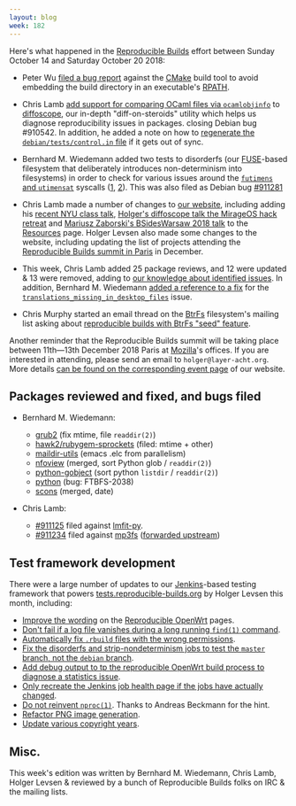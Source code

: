 ```yaml
---
layout: blog
week: 182
---
```


Here's what happened in the [Reproducible Builds](https://reproducible-builds.org) effort between Sunday October 14 and Saturday October 20 2018:

* Peter Wu [filed a bug report](https://gitlab.kitware.com/cmake/cmake/issues/18413) against the [CMake](https://cmake.org/) build tool to avoid embedding the build directory in an executable's [RPATH](https://en.wikipedia.org/wiki/Rpath).

* Chris Lamb [add support for comparing OCaml files via `ocamlobjinfo`](https://salsa.debian.org/reproducible-builds/diffoscope/commit/bc92ac3) to [diffoscope](https://diffoscope.org/), our in-depth "diff-on-steroids" utility which helps us diagnose reproducibility issues in packages. closing Debian bug #910542. In addition, he added a note on how to [regenerate the `debian/tests/control.in` file](https://salsa.debian.org/reproducible-builds/diffoscope/commit/5574a4e) if it gets out of sync.

* Bernhard M. Wiedemann added two tests to disorderfs (our [FUSE](https://github.com/libfuse/libfuse)-based filesystem that deliberately introduces non-determinism into filesystems) in order to check for various issues around the [`futimens` and `utimensat`](http://pubs.opengroup.org/onlinepubs/9699919799/functions/futimens.html) syscalls ([1](https://salsa.debian.org/reproducible-builds/disorderfs/commit/326d2cc), [2](https://salsa.debian.org/reproducible-builds/disorderfs/commit/d606f26)). This was also filed as Debian bug [#911281](https://bugs.debian.org/911281)

* Chris Lamb made a number of changes to [our website](https://reproducible-builds.org/), including adding his [recent NYU class talk](https://salsa.debian.org/reproducible-builds/reproducible-website/commit/161f39b), [Holger's diffoscope talk the MirageOS hack retreat](https://salsa.debian.org/reproducible-builds/reproducible-website/commit/ec50beb) and [Mariusz Zaborski's BSidesWarsaw 2018 talk](https://salsa.debian.org/reproducible-builds/reproducible-website/commit/f547f34) to the [Resources](https://reproducible-builds.org/contribute/) page. Holger Levsen also made some changes to the website, including updating the list of projects attending the [Reproducible Builds summit in Paris](https://reproducible-builds.org/events/paris2018/) in December.

* This week, Chris Lamb added 25 package reviews, and 12 were updated & 13 were removed, adding to [our knowledge about identified issues](https://tests.reproducible-builds.org/debian/index_issues.html). In addition, Bernhard M. Wiedemann [added a reference to a fix](https://salsa.debian.org/reproducible-builds/reproducible-notes/commit/706eef3c) for the [`translations_missing_in_desktop_files`](https://tests.reproducible-builds.org/debian/issues/unstable/translations_missing_in_desktop_files_issue.html) issue.

* Chris Murphy started an email thread on the [BtrFs](https://btrfs.wiki.kernel.org/index.php/Main_Page) filesystem's mailing list asking about [reproducible builds with BtrFs "seed" feature](https://www.spinics.net/lists/linux-btrfs/msg83206.html).

Another reminder that the Reproducible Builds summit will be taking place between 11th—13th December 2018 Paris at [Mozilla](https://wiki.mozilla.org/Paris)'s offices. If you are interested in attending, please send an email to `holger@layer-acht.org`. More details [can be found on the corresponding event page](https://reproducible-builds.org/events/paris2018/) of our website.

Packages reviewed and fixed, and bugs filed
-------------------------------------------

* Bernhard M. Wiedemann:
    * [grub2](https://savannah.gnu.org/bugs/index.php?54841) (fix mtime, file `readdir(2)`)
    * [hawk2/rubygem-sprockets](https://bugzilla.opensuse.org/show_bug.cgi?id=1112159) (filed: mtime + other)
    * [maildir-utils](https://bugzilla.opensuse.org/show_bug.cgi?id=1111950) (emacs .elc from parallelism)
    * [nfoview](https://github.com/otsaloma/nfoview/pull/15) (merged, sort Python glob / `readdir(2)`)
    * [python-gobject](https://gitlab.gnome.org/GNOME/pygobject/merge_requests/94) (sort python `listdir` / `readdir(2)`)
    * [python](https://bugs.python.org/issue34990) (bug: FTBFS-2038)
    * [scons](https://github.com/SCons/scons/pull/3221) (merged, date)

* Chris Lamb:
    * [#911125](https://bugs.debian.org/911125) filed against [lmfit-py](https://tracker.debian.org/pkg/lmfit-py).
    * [#911234](https://bugs.debian.org/911234) filed against [mp3fs](https://tracker.debian.org/pkg/mp3fs) ([forwarded upstream](https://github.com/khenriks/mp3fs/pull/59))

Test framework development
--------------------------

There were a large number of updates to our [Jenkins](https://jenkins.io/)-based testing framework that powers [tests.reproducible-builds.org](tests.reproducible-builds.org) by Holger Levsen this month, including:

* [Improve the wording](https://salsa.debian.org/qa/jenkins.debian.net/commit/82b20e12) on the [Reproducible OpenWrt](https://tests.reproducible-builds.org/openwrt/openwrt.html) pages.
* [Don't fail if a log file vanishes during a long running `find(1)` command](https://salsa.debian.org/qa/jenkins.debian.net/commit/9e06e4b5).
* [Automatically fix `.rbuild` files with the wrong permissions](https://salsa.debian.org/qa/jenkins.debian.net/commit/7a08f9df).
* [Fix the disorderfs and strip-nondeterminism jobs to test the `master` branch, not the `debian` branch](https://salsa.debian.org/qa/jenkins.debian.net/commit/ca2e682c).
* [Add debug output to tp the reproducible OpenWrt build process to diagnose a statistics issue](https://salsa.debian.org/qa/jenkins.debian.net/commit/d2b56877).
* [Only recreate the Jenkins job health page if the jobs have actually changed](https://salsa.debian.org/qa/jenkins.debian.net/commit/238de5e2).
* [Do not reinvent `nproc(1)`](https://salsa.debian.org/qa/jenkins.debian.net/commit/ba2c9f6b). Thanks to Andreas Beckmann for the hint.
* [Refactor PNG image generation](https://salsa.debian.org/qa/jenkins.debian.net/commit/9f53bb02).
* [Update various copyright years](https://salsa.debian.org/qa/jenkins.debian.net/commit/b31c5c08).


Misc.
-----

This week's edition was written by Bernhard M. Wiedemann, Chris Lamb, Holger Levsen & reviewed by a bunch of Reproducible Builds folks on IRC & the mailing lists.
